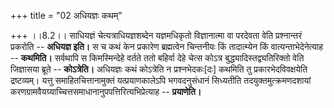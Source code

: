 +++
title = "02 अधियज्ञः कथम्"

+++
।।8.2।। साधियज्ञं चेत्यत्राधियज्ञशब्देन यज्ञमधिकृतो विज्ञानात्मा वा
परदेवता वेति प्रश्नान्तरं प्रकरोति -- **अधियज्ञ इति।** स च कथं केन
प्रकारेण ब्रह्मत्वेन चिन्तनीयः किं तादात्म्येन किं वात्यन्ताभेदेनेत्याह
-- **कथमिति।** सर्वथापि स किमस्मिन्देहे वर्तते ततो बहिर्वा देहे चेत्स
कोऽत्र बुद्ध्यादिस्तद्व्यतिरिक्तो वेति जिज्ञासया ब्रूते --
**कोऽत्रेति।** अधियज्ञः कथं कोऽत्रेति न प्रश्नभेदकः\[दः\] कथमिति तु
प्रकारभेदविवक्षयेति द्रष्टव्यम्। यत्तु समाहितचित्तानामुक्तं
यत्प्रयाणकालेऽपि भगवदनुसंधानं सिध्यतीति तदयुक्तमुत्क्रमणदशायां
करणग्रामवैयग्र्याच्चित्तसमाधानानुपपत्तिरित्यभिप्रेत्याह --
**प्रयाणेति।**
